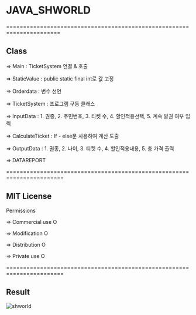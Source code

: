 # JAVA_SHWORLD

======================================================================
## Class

=> Main : TicketSystem 연결 & 호출

=> StaticValue : public static final int로 값 고정

=> Orderdata : 변수 선언

=> TicketSystem : 프로그램 구동 클래스

=> InputData : 1. 권종,  2. 주민번호, 3. 티켓 수,  4. 할인적용선택,  5. 계속 발권 여부  입력

=> CalculateTicket : If - else문 사용하여 계산 도출

=> OutputData : 1. 권종,  2. 나이,  3.  티켓 수,  4. 할인적용내용,  5. 총 가격 출력

=> DATAREPORT

=======================================================================

## MIT License

Permissions

=> Commercial use O

=> Modification O

=> Distribution O

=> Private use O

=======================================================================

## Result


![shworld](https://user-images.githubusercontent.com/102049642/164580871-8e6faa47-6523-4b23-8f50-9ed8985401dc.png)
